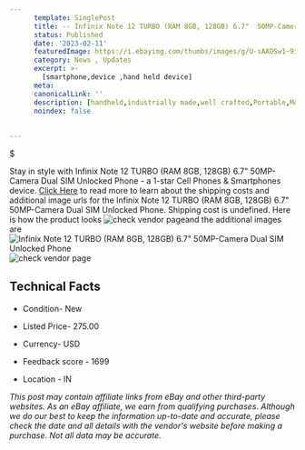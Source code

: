 ```yaml
---
      template: SinglePost
      title: -- Infinix Note 12 TURBO (RAM 8GB, 128GB) 6.7"  50MP-Camera Dual SIM Unlocked Phone
      status: Published
      date: '2023-02-11'
      featuredImage: https://i.ebayimg.com/thumbs/images/g/U-sAAOSw1~9iiyRf/s-l225.jpg
      category: News , Updates
      excerpt: >-
        [smartphone,device ,hand held device]
      meta:
      canonicalLink: ''
      description: [handheld,industrially made,well crafted,Portable,Mobile,Compact,Convenient,Lightweight,Maneuverable,Man-portable,Miniature,Carriable,Hand-held,Light,Holdable,Transportable,Mobile device,Pocket-sized,On-the-go,Wireless,Cordless,Compact size,Convenient size, smartphone,device ,hand held device]
      noindex: false
      
        
---
```

$

Stay in style with Infinix Note 12 TURBO (RAM 8GB, 128GB) 6.7"  50MP-Camera Dual SIM Unlocked Phone - a 1-star Cell Phones & Smartphones device. [Click Here](https://www.ebay.com/itm/185437548645?hash=item2b2cf07065%3Ag%3AU-sAAOSw1%7E9iiyRf&mkevt=1&mkcid=1&mkrid=711-53200-19255-0&campid=%253CePNCampaignId%253E&customid=%253CreferenceId%253E&toolid=10049) to read more to learn about the shipping costs and additional image urls for the Infinix Note 12 TURBO (RAM 8GB, 128GB) 6.7"  50MP-Camera Dual SIM Unlocked Phone. Shipping cost is undefined. Here is how the product looks ![check vendor page](https://i.ebayimg.com/thumbs/images/g/U-sAAOSw1~9iiyRf/s-l225.jpg)and the additional images are![Infinix Note 12 TURBO (RAM 8GB, 128GB) 6.7"  50MP-Camera Dual SIM Unlocked Phone](https://i.ebayimg.com/images/g/U-sAAOSw1~9iiyRf/s-l960.jpg)![check vendor page](https://origin-galleryplus.ebayimg.com/ws/web/185437548645_2_0_1/225x225.jpg,https://origin-galleryplus.ebayimg.com/ws/web/185437548645_3_0_1/225x225.jpg,https://origin-galleryplus.ebayimg.com/ws/web/185437548645_4_0_1/225x225.jpg,https://origin-galleryplus.ebayimg.com/ws/web/185437548645_5_0_1/225x225.jpg,https://origin-galleryplus.ebayimg.com/ws/web/185437548645_6_0_1/225x225.jpg,https://origin-galleryplus.ebayimg.com/ws/web/185437548645_7_0_1/225x225.jpg,https://origin-galleryplus.ebayimg.com/ws/web/185437548645_8_0_1/225x225.jpg,https://origin-galleryplus.ebayimg.com/ws/web/185437548645_9_0_1/225x225.jpg,https://origin-galleryplus.ebayimg.com/ws/web/185437548645_10_0_1/225x225.jpg)



 ## Technical Facts 



     
      

 - Condition- New 


      

 - Listed Price- 275.00 


      

 - Currency- USD 


      

 - Feedback score - 1699 


      

 - Location - IN 


      
      

 *_This post may contain affiliate links from eBay and other third-party websites. As an eBay affiliate, we earn from qualifying purchases. Although we do our best to keep the information up-to-date and accurate, please check the date and all details with the vendor's website before making a purchase. Not all data may be accurate._*







